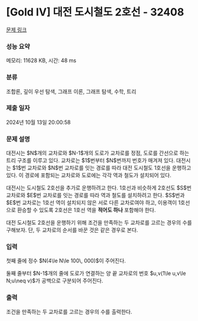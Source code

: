 # [Gold IV] 대전 도시철도 2호선 - 32408 

[문제 링크](https://www.acmicpc.net/problem/32408) 

### 성능 요약

메모리: 11628 KB, 시간: 48 ms

### 분류

조합론, 깊이 우선 탐색, 그래프 이론, 그래프 탐색, 수학, 트리

### 제출 일자

2024년 10월 13일 20:00:58

### 문제 설명

<p>대전시는 $N$개의 교차로와 $N-1$개의 도로가 교차로를 정점, 도로를 간선으로 하는 트리 구조를 이루고 있다. 교차로는 $1$번부터 $N$번까지 번호가 매겨져 있다. 대전시는 $1$번 교차로와 $N$번 교차로를 잇는 경로를 따라 대전 도시철도 1호선을 운행하고 있다. 이 경로에 포함되는 교차로와 도로에는 각각 역과 철도가 설치되어 있다.</p>

<p>대전시는 도시철도 2호선을 추가로 운행하려고 한다. 1호선과 비슷하게 2호선도 $S$번 교차로와 $E$번 교차로를 잇는 경로를 따라 역과 철도를 설치하려고 한다. $S$번과 $E$번 교차로는 1호선 역이 설치되지 않은 서로 다른 교차로여야 하고, 이용객이 1호선으로 환승할 수 있도록 2호선은 1호선 역을 <strong>적어도 하나</strong> 포함해야 한다.</p>

<p>대전 도시철도 2호선을 운행하기 위해 조건을 만족하는 두 교차로를 고르는 경우의 수를 구해보자. 단, 두 교차로의 순서를 바꾼 것은 같은 경우로 본다.</p>

### 입력 

 <p>첫째 줄에 정수 $N(4\le N\le 100\, 000)$이 주어진다.</p>

<p>둘째 줄부터 $N-1$개의 줄에 도로가 연결하는 양 끝 교차로의 번호 $u,v(1\le u,v\le N;u\neq v)$가 공백으로 구분되어 주어진다.</p>

### 출력 

 <p>조건을 만족하는 두 교차로를 고르는 경우의 수를 출력한다.</p>

